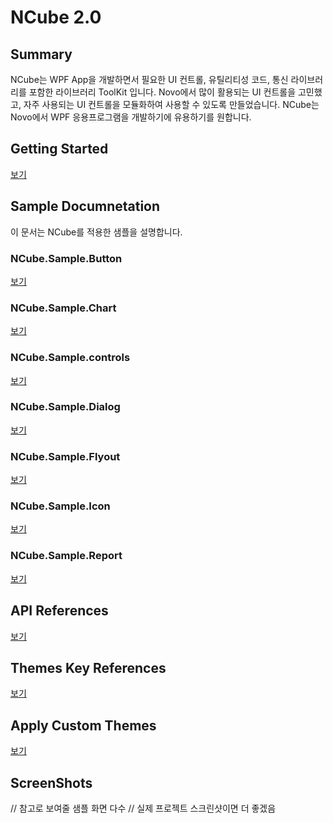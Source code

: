 # NCube 2.0

## Summary

NCube는 WPF App을 개발하면서 필요한 UI 컨트롤, 유틸리티성 코드, 통신 라이브러리를 포함한 라이브러리 ToolKit 입니다. Novo에서 많이 활용되는 UI 컨트롤을 고민했고, 자주 사용되는 UI 컨트롤을 모듈화하여 사용할 수 있도록 만들었습니다. NCube는 Novo에서 WPF 응용프로그램을 개발하기에 유용하기를 원합니다.


## Getting Started
[보기](GettingStarted/README.md)


## Sample Documnetation

이 문서는 NCube를 적용한 샘플을 설명합니다.

### NCube.Sample.Button
[보기](Sample/Button.md)
### NCube.Sample.Chart
[보기](Sample/Chart.md)
### NCube.Sample.controls
[보기](Sample/controls.md)
### NCube.Sample.Dialog
[보기](Sample/Dialog.md)
### NCube.Sample.Flyout
[보기](Sample/Flyout.md)
### NCube.Sample.Icon
[보기](Sample/Icon.md)
### NCube.Sample.Report
[보기](Sample/Report.md)


## API References
[보기](APIReference/README.md)


## Themes Key References
[보기](ThemeApiReferences/README.md)


## Apply Custom Themes
[보기](ApplyThemeMethod/README.md)


## ScreenShots
// 참고로 보여줄 샘플 화면 다수
// 실제 프로젝트 스크린샷이면 더 좋겠음